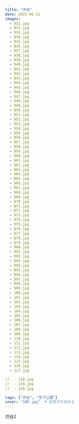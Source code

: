 ```yaml
---
title: "渋谷"
date: 2025-06-11
images:
  - 031.jpg
  - 032.jpg
  - 033.jpg
  - 034.jpg
  - 035.jpg
  - 036.jpg
  - 037.jpg
  - 038.jpg
  - 039.jpg
  - 040.jpg
  - 041.jpg
  - 042.jpg
  - 043.jpg
  - 044.jpg
  - 045.jpg
  - 046.jpg
  - 047.jpg
  - 048.jpg
  - 049.jpg
  - 050.jpg
  - 051.jpg
  - 052.jpg
  - 053.jpg
  - 054.jpg
  - 055.jpg
  - 056.jpg
  - 057.jpg
  - 058.jpg
  - 059.jpg
  - 060.jpg
  - 061.jpg
  - 062.jpg
  - 063.jpg
  - 064.jpg
  - 065.jpg
  - 066.jpg
  - 067.jpg
  - 068.jpg
  - 069.jpg
  - 070.jpg
  - 071.jpg
  - 072.jpg
  - 073.jpg
  - 074.jpg
  - 075.jpg
  - 076.jpg
  - 077.jpg
  - 078.jpg
  - 079.jpg
  - 080.jpg
  - 091.jpg
  - 092.jpg
  - 093.jpg
  - 094.jpg
  - 095.jpg
  - 096.jpg
  - 097.jpg
  - 098.jpg
  - 099.jpg
  - 100.jpg
  - 101.jpg
  - 102.jpg
  - 103.jpg
  - 104.jpg
  - 105.jpg
  - 106.jpg
  - 107.jpg
  - 108.jpg
  - 109.jpg
  - 110.jpg
  - 111.jpg
  - 112.jpg
  - 113.jpg
  - 114.jpg
  - 115.jpg
  - 116.jpg
  - 117.jpg

//  - 118.jpg
//  - 119.jpg
//  - 120.jpg

tags: ["渋谷", "宮下公園"]
cover: "100.jpg"  # 拡張子を含める
---
```

渋谷2
